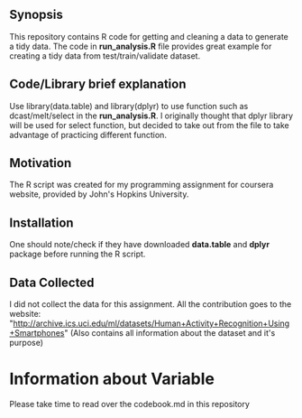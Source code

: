 ## Synopsis

This repository contains R code for getting and cleaning a data to generate a tidy data. The code in **run_analysis.R** file provides great example for creating a tidy data from test/train/validate dataset. 

## Code/Library brief explanation

Use library(data.table) and library(dplyr) to use function such as dcast/melt/select in the **run_analysis.R**. I originally thought that dplyr library will be used for select function, but decided to take out from the file to take advantage of practicing different function.

## Motivation

The R script was created for my programming assignment for coursera website, provided by John's Hopkins University.

## Installation

One should note/check if they have downloaded **data.table** and **dplyr** package before running the R script.

## Data Collected

I did not collect the data for this assignment. All the contribution goes to the website: "http://archive.ics.uci.edu/ml/datasets/Human+Activity+Recognition+Using+Smartphones" (Also contains all information about the dataset and it's purpose)

# Information about Variable

Please take time to read over the codebook.md in this repository
